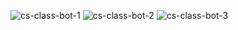 ![cs-class-bot-1](https://github.com/user-attachments/assets/7fd24994-41e1-4cde-99e8-34a65c67e210)
![cs-class-bot-2](https://github.com/user-attachments/assets/a1c72b06-36aa-4718-b666-4dad14460eb5)
![cs-class-bot-3](https://github.com/user-attachments/assets/3974ceaf-facd-4506-b446-63819c46d373)
